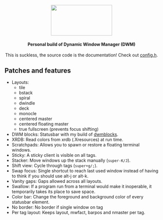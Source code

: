 <div align=center>

<img src="https://dwm.suckless.org/dwm.svg"
     data-canonical-src="https://dwm.suckless.org/dwm.svg"
     width="200"
     height="100" />

#### Personal build of Dynamic Window Manager (DWM)
This is suckless, the source code is the documentation! Check out [config.h](config.h).

</div>

## Patches and features

- Layouts:
     - tile
     - bstack
     - spiral
     - dwindle
     - deck
     - monocle
     - centered master
     - centered floating master
     - true fullscreen (prevents focus shifting)
- DWM blocks: Statusbar with my build of [dwmblocks](https://github.com/vladdoster/dwmblocks).
- XRDB: Read colors from xrdb (.Xresources) at run time.
- Scratchpads: Allows you to spawn or restore a floating terminal windows.
- Sticky: A sticky client is visible on all tags.
- Stacker: Move windows up the stack manually (`super-K/J`).
- Shift view: Cycle through tags (`super+g/;`).
- Swap focus: Single shortcut to reach last used window instead of having to think if you should use alt-j or alt-k.
- Vanity gaps: Gaps allowed across all layouts.
- Swallow: If a program run from a terminal would make it inoperable, it temporarily takes its place to save space.
- Color bar: Change the foreground and background color of every statusbar element.
- No border: No border if single window on tag
- Per tag layout: Keeps layout, mwfact, barpos and nmaster per tag.

